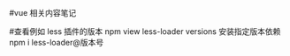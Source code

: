 #vue 相关内容笔记

 <div id="app">
    <router-view />
  </div>

#查看例如 less 插件的版本 npm view less-loader versions
安装指定版本依赖 npm i less-loader@版本号
